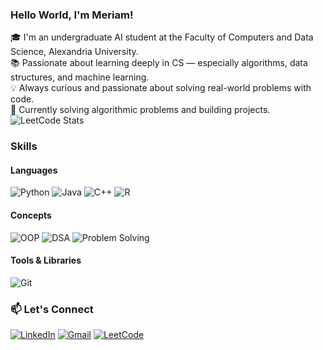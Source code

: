### Hello World, I'm Meriam!
🎓 I'm an undergraduate AI student at the Faculty of Computers and Data Science, Alexandria University.  
📚 Passionate about learning deeply in CS — especially algorithms, data structures, and machine learning.   
💡 Always curious and passionate about solving real-world problems with code.  
🌱 Currently solving algorithmic problems and building projects.  
![LeetCode Stats](https://leetcard.jacoblin.cool/UeFnKPS0YZ?theme=radical&font=Basic)


### Skills

#### Languages
![Python](https://img.shields.io/badge/Python-3776AB?style=for-the-badge&logo=python&logoColor=white)
![Java](https://img.shields.io/badge/Java-ED8B00?style=for-the-badge&logo=java&logoColor=white)
![C++](https://img.shields.io/badge/C++-00599C?style=for-the-badge&logo=c%2B%2B&logoColor=white)
![R](https://img.shields.io/badge/R-276DC3?style=for-the-badge&logo=r&logoColor=white)

#### Concepts
![OOP](https://img.shields.io/badge/Object%20Oriented%20Programming-OOP-blueviolet?style=for-the-badge)
![DSA](https://img.shields.io/badge/Data%20Structures%20%26%20Algorithms-Fundamentals-purple?style=for-the-badge)
![Problem Solving](https://img.shields.io/badge/Problem%20Solving-Logical%20Skills-yellowgreen?style=for-the-badge)

#### Tools & Libraries
![Git](https://img.shields.io/badge/Git-F05032?style=for-the-badge&logo=git&logoColor=white)



### 📫 Let's Connect
[![LinkedIn](https://img.shields.io/badge/LinkedIn-0A66C2?style=for-the-badge&logo=linkedin&logoColor=white)](https://www.linkedin.com/in/meriam-samy-64444836a)
[![Gmail](https://img.shields.io/badge/Gmail-D14836?style=for-the-badge&logo=gmail&logoColor=white)](mailto:meriamsamy215@gmail.com)
[![LeetCode](https://img.shields.io/badge/LeetCode-000000?style=for-the-badge&logo=LeetCode&logoColor=yellow)](https://leetcode.com/u/UeFnKPS0YZ/)


